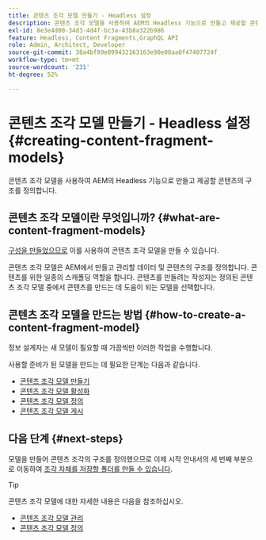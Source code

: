 ```yaml
---
title: 콘텐츠 조각 모델 만들기 - Headless 설정
description: 콘텐츠 조각 모델을 사용하여 AEM의 Headless 기능으로 만들고 제공할 콘텐츠의 구조를 정의합니다.
exl-id: 8e3e4d00-34d3-4d4f-bc3a-43b8a322b986
feature: Headless, Content Fragments,GraphQL API
role: Admin, Architect, Developer
source-git-commit: 38a4bf89e099432163163e90e08aa0f47407724f
workflow-type: tm+mt
source-wordcount: '231'
ht-degree: 52%

---
```


# 콘텐츠 조각 모델 만들기 - Headless 설정 {#creating-content-fragment-models}

콘텐츠 조각 모델을 사용하여 AEM의 Headless 기능으로 만들고 제공할 콘텐츠의 구조를 정의합니다.

## 콘텐츠 조각 모델이란 무엇입니까? {#what-are-content-fragment-models}

[구성을 만들었으므로](create-configuration.md) 이를 사용하여 콘텐츠 조각 모델을 만들 수 있습니다.

콘텐츠 조각 모델은 AEM에서 만들고 관리할 데이터 및 콘텐츠의 구조를 정의합니다. 콘텐츠를 위한 일종의 스캐폴딩 역할을 합니다. 콘텐츠를 만들려는 작성자는 정의된 콘텐츠 조각 모델 중에서 콘텐츠를 만드는 데 도움이 되는 모델을 선택합니다.

## 콘텐츠 조각 모델을 만드는 방법 {#how-to-create-a-content-fragment-model}

정보 설계자는 새 모델이 필요할 때 가끔씩만 이러한 작업을 수행합니다.

사용할 준비가 된 모델을 만드는 데 필요한 단계는 다음과 같습니다.

* [콘텐츠 조각 모델 만들기](/help/sites-cloud/administering/content-fragments/managing-content-fragment-models.md#creating-a-content-fragment-model)
* [콘텐츠 조각 모델 활성화](/help/sites-cloud/administering/content-fragments/managing-content-fragment-models.md#enabling-a-content-fragment-model)
* [콘텐츠 조각 모델 정의](/help/sites-cloud/administering/content-fragments/content-fragment-models.md)
* [콘텐츠 조각 모델 게시](/help/sites-cloud/administering/content-fragments/managing-content-fragment-models.md#publishing-a-content-fragment-model)

## 다음 단계 {#next-steps}

모델을 만들어 콘텐츠 조각의 구조를 정의했으므로 이제 시작 안내서의 세 번째 부분으로 이동하여 [조각 자체를 저장할 폴더를 만들 수 있습니다](create-assets-folder.md).

>[!TIP]
>
>콘텐츠 조각 모델에 대한 자세한 내용은 다음을 참조하십시오.
>
>* [콘텐츠 조각 모델 관리](/help/sites-cloud/administering/content-fragments/managing-content-fragment-models.md)
>* [콘텐츠 조각 모델 정의](/help/sites-cloud/administering/content-fragments/content-fragment-models.md)

